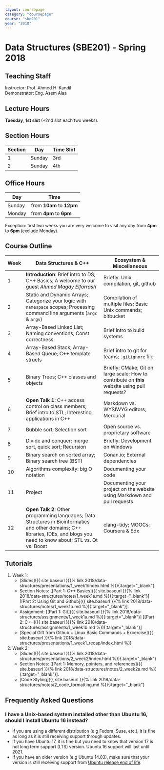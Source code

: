 ```yaml
---
layout: coursepage
category: "coursepage"
course: "sbe201"
year: "2018"
---
```


# Data Structures \(SBE201\) - Spring 2018

## Teaching Staff

Instructor: Prof. Ahmed H. Kandil  
Demonstrator:  Eng. Asem Alaa  

## Lecture Hours

**Tuesday**, **1st slot** (+2nd slot each two weeks).

## Section Hours

| Section | Day | Time Slot |
|---------|-----|-----------|
|   1     | Sunday | 3rd |
|   2     | Sunday | 4th |

## Office Hours

| Day | Time |
|-----|-----------|
| Sunday | from **10am** to **12pm** |
| Monday | from **4pm** to **6pm** |

Exception: first two weeks you are very welcome to visit any day from **4pm** to **6pm** (exclude Monday).

## Course Outline

| Week | Data Structures & C++ | Ecosystem & Miscellaneous |
|------|----------------------|-----------|
| 1 | **Introduction**: Brief intro to DS; C++ Basics; A welcome to our guest *Ahmed Magdy Elfarrash* | Briefly: Unix, compilation, git, github |
| 2 | Static and Dynamic Arrays; Categorize your logic with `namespace` scopes; Processing command line arguments (`argc` & `argv`)  | Compilation of multiple files; Basic Unix commands; bitbucket |
| 3 | Array-Based Linked List; Naming conventions; Const correctness | Brief intro to build systems |
| 4 | Array-Based Stack; Array-Based Queue; C++ template structs | Brief intro to  git for teams; `.gitignore` file |
| 5 | Binary Trees; C++ classes and objects  | Briefly: CMake; Git on large scale; How to contribute on **this** website using pull requests? |
| 6 | **Open Talk 1**: C++ access control on class members; Brief intro to STL; Interesting applications in C++ | Markdown vs. WYSIWYG editors; Mercurial |
| 7 | Bubble sort; Selection sort  | Open source vs. proprietary software  |
| 8 | Divide and conquer: merge sort, quick sort; Recursion  | Briefly: Development on Windows |
| 9 | Binary search on sorted array; Binary search tree (BST)  |  Conan.io; External dependencies |
| 10 | Algorithms complexity: big O notation  | Documenting your code |
| 11 | Project  | Documenting your project on the website using Markdown and pull requests |
| 12 | **Open Talk 2**: Other programming languages; Data Structures in Bioinformatics and other domains; C++ libraries, IDEs, and blogs you need to know about; STL vs. Qt vs. Boost | clang-tidy; MOOCs: Coursera & Edx |

## Tutorials

1. Week 1:
    * [Slides]({{ site.baseurl }}{% link 2018/data-structures/presentations/1_week1/index.html %}){:target="_blank"}
    * Section Notes: \[[Part 1: C++ Basics]({{ site.baseurl }}{% link 2018/data-structures/notes/1_week1a.md %}){:target="_blank"}\] \[[Part 2: Using Git and Github]({{ site.baseurl }}{% link 2018/data-structures/notes/1_week1b.md %}){:target="_blank"}\].
    * Assignment: \[[Part 1: Git]({{ site.baseurl }}{% link 2018/data-structures/assignments/1_week1a.md %}){:target="_blank"}\] \[[Part 2: C++]({{ site.baseurl }}{% link 2018/data-structures/assignments/1_week1b.md %}){:target="_blank"}\] 
    * [Special Gift from Github + Linux Basic Commands + Excercise]({{ site.baseurl }}{% link 2018/data-structures/presentations/1_week1_recap/index.html %})
2. Week 2:
    * [Slides]({{ site.baseurl }}{% link 2018/data-structures/presentations/2_week2/index.html %}){:target="_blank"}
    * Section Notes: \[[Part 1: Memory, pointers, and references]({{ site.baseurl }}{% link 2018/data-structures/notes/2_week2a.md %}){:target="_blank"}\].
    * [Code Styling]({{ site.baseurl }}{% link 2018/data-structures/notes/2_code_formatting.md %}){:target="_blank"}

<!-- 
https://sbme-tutorials.github.io/2018/data-structures/presentations/1_week1

https://sbme-tutorials.github.io/2018/data-structures/notes/1_week1a
https://sbme-tutorials.github.io/2018/data-structures/notes/1_week1b


https://sbme-tutorials.github.io/2018/data-structures/assignments/1_week1a
https://sbme-tutorials.github.io/2018/data-structures/assignments/1_week1b


 -->



## Frequently Asked Questions

### I have a Unix-based system installed other than Ubuntu 16, should I install Ubuntu 16 instead?

* If you are using a different distribution (e.g Fedora, Suse, etc.), it is fine as long as it is still receiving support through updates.
* If you have Ubuntu 17, it is fine but you need to know that version 17 is not long term support (LTS) version. Ubuntu 16 support will last until 2021.
* If you have an older version (e.g Ubuntu 14.03), make sure that your version is still receiving support from [Ubuntu release end of life](https://www.ubuntu.com/info/release-end-of-life).